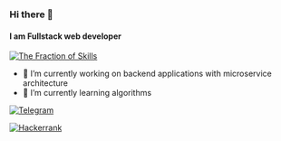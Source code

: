 ### Hi there 👋
#### I am Fullstack web developer

[![The Fraction of Skills](https://skillicons.dev/icons?i=html,css,sass,bootstrap,py,flask,django,js,ts,react,redux,nodejs,express,electron,bash,docker,bitbucket,github,git,jquery,linux,debian,ubuntu,mongodb,rabbitmq,redis,postman,md,vim,vscode)](https://skillicons.dev)

- 🔭 I’m currently working on backend applications with microservice architecture
- 🌱 I’m currently learning algorithms

[![Telegram](https://img.shields.io/badge/Telegram-2CA5E0?style=for-the-badge&logo=telegram&logoColor=white)](https://t.me/alexander_pershin_dev)

[![Hackerrank](https://img.shields.io/badge/-Hackerrank-2EC866?style=for-the-badge&logo=HackerRank&logoColor=white)](https://www.hackerrank.com/profile/alexanderpershi1)

